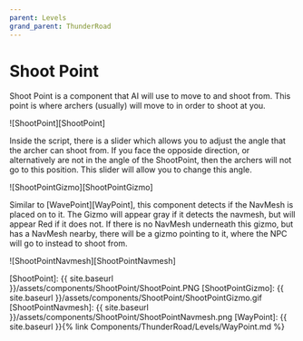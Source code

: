 ```yaml
---
parent: Levels
grand_parent: ThunderRoad
---
```

# Shoot Point

Shoot Point is a component that AI will use to move to and shoot from. This point is where archers (usually) will move to in order to shoot at you. 

![ShootPoint][ShootPoint]

Inside the script, there is a slider which allows you to adjust the angle that the archer can shoot from. If you face the opposide direction, or alternatively are not in the angle of the ShootPoint, then the archers will not go to this position. This slider will allow you to change this angle.

![ShootPointGizmo][ShootPointGizmo]

Similar to [WavePoint][WayPoint], this component detects if the NavMesh is placed on to it. The Gizmo will appear gray if it detects the navmesh, but will appear Red if it does not. If there is no NavMesh underneath this gizmo, but has a NavMesh nearby, there will be a gizmo pointing to it, where the NPC will go to instead to shoot from.

![ShootPointNavmesh][ShootPointNavmesh]

[ShootPoint]: {{ site.baseurl }}/assets/components/ShootPoint/ShootPoint.PNG
[ShootPointGizmo]: {{ site.baseurl }}/assets/components/ShootPoint/ShootPointGizmo.gif
[ShootPointNavmesh]: {{ site.baseurl }}/assets/components/ShootPoint/ShootPointNavmesh.png
[WayPoint]: {{ site.baseurl }}{% link Components/ThunderRoad/Levels/WayPoint.md %}